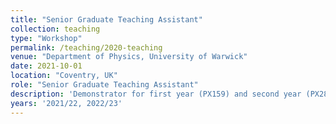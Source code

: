 ```yaml
---
title: "Senior Graduate Teaching Assistant"
collection: teaching
type: "Workshop"
permalink: /teaching/2020-teaching
venue: "Department of Physics, University of Warwick"
date: 2021-10-01
location: "Coventry, UK"
role: "Senior Graduate Teaching Assistant"
description: 'Demonstrator for first year (PX159) and second year (PX281) undergraduate programming workships, teaching basic Python and use of associated scientific libraries.'
years: '2021/22, 2022/23'
---
```



